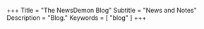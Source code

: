 +++
Title = "The NewsDemon Blog"
Subtitle = "News and Notes"
Description = "Blog."
Keywords = [ "blog" ]
+++
